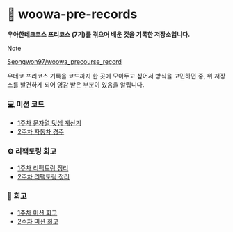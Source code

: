 # 📌 woowa-pre-records

**우아한테크코스 프리코스 (7기)를 겪으며 배운 것을 기록한 저장소입니다.**

> [!NOTE]
> [Seongwon97/woowa_precourse_record](https://github.com/Seongwon97/woowa_precourse_record)
>
> 우테코 프리코스 기록을 코드까지 한 곳에 모아두고 싶어서 방식을 고민하던 중,
> 위 저장소를 발견하게 되어 영감 받은 부분이 있음을 알립니다.

### 💻 미션 코드

- [1주차 문자열 덧셈 계산기](https://github.com/dhrgodms/java-calculator-7/tree/dhrgodms)
- [2주차 자동차 경주](https://github.com/dhrgodms/java-racingcar-7/tree/dhrgodms)

### ⚙️ 리팩토링 회고

- [1주차 리팩토링 정리](https://github.com/dhrgodms/woowa-pre-records/blob/main/Week1/1%EC%A3%BC%EC%B0%A8_%EB%A6%AC%ED%8C%A9%ED%86%A0%EB%A7%81_%EC%A0%95%EB%A6%AC.md)
- [2주차 리팩토링 정리](https://github.com/dhrgodms/woowa-pre-records/blob/main/Week2/2%EC%A3%BC%EC%B0%A8_%EB%A6%AC%ED%8C%A9%ED%86%A0%EB%A7%81_%EC%A0%95%EB%A6%AC.md)

### 📄 회고

- [1주차 미션 회고](https://i-m-okay.tistory.com/31)
- [2주차 미션 회고](https://i-m-okay.tistory.com/38)

